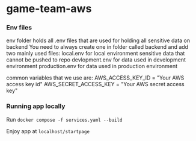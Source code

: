 # game-team-aws

### Env files

env folder holds all .env files that are used for holding all sensitive data on backend
You need to always create one in folder called backend and add two mainly used files:
local.env for local environment sensitive data that cannot be pushed to repo
devlopment.env for data used in development environment
production.env for data used in production environment

common variables that we use are: 
AWS_ACCESS_KEY_ID = "Your AWS access key id"
AWS_SECRET_ACCESS_KEY = "Your AWS secret access key"

### Running app locally

Run `docker compose -f services.yaml --build`

Enjoy app at `localhost/startpage`

